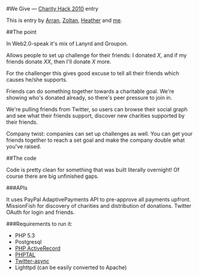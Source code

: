 #We Give — [Charity Hack 2010](http://charityhack.org/) entry

This is entry by [Arran](https://twitter.com/arranrp), [Zoltan](https://twitter.com/zoltanray), [Heather](https://twitter.com/heatherAtaylor) and [me](https://twitter.com/pornelski).

##The point

In Web2.0-speak it's mix of Lanyrd and Groupon.

Allows people to set up challenge for their friends: I donated *X*, and if my friends donate *XX*, then I'll donate *X* more. 

For the challenger this gives good excuse to tell all their friends which causes he/she supports.

Friends can do something together towards a charitable goal. We're showing who's donated already, so there's peer pressure to join in.

We're pulling friends from Twitter, so users can browse their social graph and see what their friends support, discover new charities supported by their friends.

Company twist: companies can set up challenges as well. You can get your friends together to reach a set goal and make the company double what you've raised.

##The code

Code is pretty clean for something that was built literally overnight! Of course there are big unfinished gaps. 

###APIs

It uses PayPal AdaptivePayments API to pre-approve all payments upfront. MissionFish for discovery of charities and distribution of donations. Twitter OAuth for login and friends.

###Requirements to run it:

 * PHP 5.3
 * Postgresql
 * [PHP ActiveRecord](http://www.phpactiverecord.org/)
 * [PHPTAL](http://phptal.org)
 * [Twitter-async](http://github.com/jmathai/twitter-async)
 * Lighttpd (can be easily converted to Apache)
